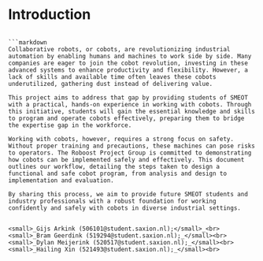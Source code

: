 # Introduction
```plantuml

```markdown
Collaborative robots, or cobots, are revolutionizing industrial automation by enabling humans and machines to work side by side. Many companies are eager to join the cobot revolution, investing in these advanced systems to enhance productivity and flexibility. However, a lack of skills and available time often leaves these cobots underutilized, gathering dust instead of delivering value.

This project aims to address that gap by providing students of SMEOT with a practical, hands-on experience in working with cobots. Through this initiative, students will gain the essential knowledge and skills to program and operate cobots effectively, preparing them to bridge the expertise gap in the workforce.

Working with cobots, however, requires a strong focus on safety. Without proper training and precautions, these machines can pose risks to operators. The Roboost Project Group is committed to demonstrating how cobots can be implemented safely and effectively. This document outlines our workflow, detailing the steps taken to design a functional and safe cobot program, from analysis and design to implementation and evaluation.

By sharing this process, we aim to provide future SMEOT students and industry professionals with a robust foundation for working confidently and safely with cobots in diverse industrial settings.


<small>_Gijs Arkink (506101@student.saxion.nl);</small>_<br>
<small>_Bram Geerdink (519294@student.saxion.nl);_</small><br>
<small>_Dylan Meijerink (520517@student.saxion.nl);_</small><br>
<small>_Hailing Xin (521493@student.saxion.nl);_</small><br>